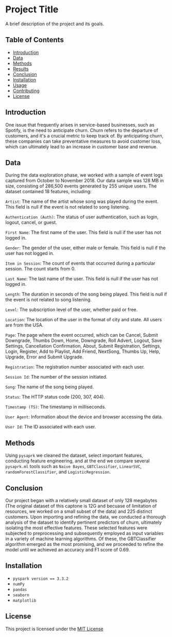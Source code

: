 # Project Title

A brief description of the project and its goals.

## Table of Contents

- [Introduction](#introduction)
- [Data](#data)
- [Methods](#methods)
- [Results](#results)
- [Conclusion](#conclusion)
- [Installation](#installation)
- [Usage](#usage)
- [Contributing](#contributing)
- [License](#license)

## Introduction

One issue that frequently arises in service-based businesses, such as Spotify, is the need to anticipate churn. Churn refers to the departure of customers, and it's a crucial metric to keep track of. By anticipating churn, these companies can take preventative measures to avoid customer loss, which can ultimately lead to an increase in customer base and revenue.

## Data

During the data exploration phase, we worked with a sample of event logs captured from October to November 2018. Our data sample was 128 MB in size, consisting of 286,500 events generated by 255 unique users. The dataset contained 18 features, including:

`Artist`: The name of the artist whose song was played during the event. This field is null if the event is not related to song listening.

`Authentication (Auth)`: The status of user authentication, such as login, logout, cancel, or guest.

`First Name`: The first name of the user. This field is null if the user has not logged in.

`Gender`: The gender of the user, either male or female. This field is null if the user has not logged in.

`Item in Session`: The count of events that occurred during a particular session. The count starts from 0.

`Last Name`: The last name of the user. This field is null if the user has not logged in.

`Length`: The duration in seconds of the song being played. This field is null if the event is not related to song listening.

`Level`: The subscription level of the user, whether paid or free.

`Location`: The location of the user in the format of city and state. All users are from the USA.

`Page`: The page where the event occurred, which can be Cancel, Submit Downgrade, Thumbs Down, Home, Downgrade, Roll Advert, Logout, Save Settings, Cancellation Confirmation, About, Submit Registration, Settings, Login, Register, Add to Playlist, Add Friend, NextSong, Thumbs Up, Help, Upgrade, Error and Submit Upgrade.

`Registration`: The registration number associated with each user.

`Session Id`: The number of the session initiated.

`Song`: The name of the song being played.

`Status`: The HTTP status code (200, 307, 404).

`Timestamp (TS)`: The timestamp in milliseconds.

`User Agent`: Information about the device and browser accessing the data.

`User Id`: The ID associated with each user.



## Methods

 Using `pysaprk` we cleaned the dataset, select important features, conducting feature engineering, and at the end we compare several `pysaprk.ml` tools such as `Naive Bayes`, `GBTClassifier`, `LinearSVC`, `randomForestClassifier`, and `LogisticRegression`. 



## Conclusion

Our project began with a relatively small dataset of only 128 megabytes (The original dataset of this captone is 12G and becuase of limitation of resources, we worked on a small subset of the data) and 225 distinct customers. Upon importing and refining the data, we conducted a thorough analysis of the dataset to identify pertinent predictors of churn, ultimately isolating the most effective features. These selected features were subjected to preprocessing and subsequently employed as input variables in a variety of machine learning algorithms. Of these, the GBTClassifier algorithm emerged as the most promising, and we proceeded to refine the model until we achieved an accuracy and F1 score of 0.69.

## Installation

- `pyspark version == 3.3.2`
- `numPy`
- `pandas`
- `seaborn`
- `matplotlib` 


## License

This project is licensed under the [MIT License](https://opensource.org/license/mit/) 



